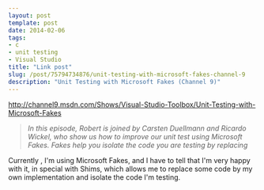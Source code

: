 ```yaml
---
layout: post
template: post
date: 2014-02-06
tags:
- c
- unit testing
- Visual Studio
title: "Link post"
slug: /post/75794734876/unit-testing-with-microsoft-fakes-channel-9
description: "Unit Testing with Microsoft Fakes (Channel 9)"
---
```

<http://channel9.msdn.com/Shows/Visual-Studio-Toolbox/Unit-Testing-with-Microsoft-Fakes>

<blockquote class="link_og_blockquote"><em>In this episode, Robert is joined by Carsten Duellmann and Ricardo Wickel, who show us how to improve our unit test using Microsoft Fakes. Fakes help you isolate the code you are testing by replacing</em></blockquote>
<p><span>Currently ,&nbsp;</span>I'm using Microsoft Fakes, and I have to tell that I'm very happy with it, in special with Shims, which allows me to replace some code by my own implementation and isolate the code I'm testing.</p>